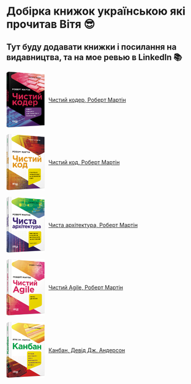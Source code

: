# Добірка книжок українською які прочитав Вітя 😎
## Тут буду додавати книжки і посилання на видавництва, та на мое ревью в LinkedIn 📚


<div style="display: flex; align-items: center; gap: 10px;">
  <img src="./images/00-clean-coder.png" width="100" alt="Обкладинка книги"/>
  <a href="https://fabulabook.com/info-chystyj-koder-10008517" style="text-align: center;">Чистий кодер, Роберт Мартін</a>
</div>

<br/>

<div style="display: flex; align-items: center; gap: 10px;">
  <img src="./images/01-clean-code.png" width="100" alt="Обкладинка книги"/>
  <a href="https://fabulabook.com/info-chystyj-kod-7391" style="text-align: center;">Чистий код, Роберт Мартін</a>
</div>

<br/>

<div style="display: flex; align-items: center; gap: 10px;">
  <img src="./images/02-clean-architecture.png" width="100" alt="Обкладинка книги"/>
  <a href="https://fabulabook.com/info-chysta-arhitektura-7389" style="text-align: center;">Чиста архітектура, Роберт Мартін</a>
</div>

<br/>

<div style="display: flex; align-items: center; gap: 10px;">
  <img src="./images/03-clean-agile.png" width="100" alt="Обкладинка книги"/>
  <a href="https://fabulabook.com/info-chystyj-agile-22957" style="text-align: center;">Чистий Agile, Роберт Мартін</a>
</div>

<br/>

<div style="display: flex; align-items: center; gap: 10px;">
  <img src="./images/04-kanban.png" width="100" alt="Обкладинка книги"/>
  <a href="https://fabulabook.com/info-kanban-22928" style="text-align: center;">Канбан, Девід Дж. Андерсон</a>
</div>
